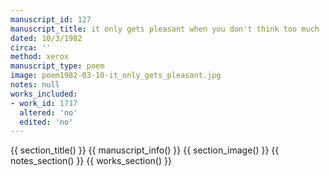 ```yaml
---
manuscript_id: 127
manuscript_title: it only gets pleasant when you don't think too much
dated: 10/3/1982
circa: ''
method: xerox
manuscript_type: poem
image: poem1982-03-10-it_only_gets_pleasant.jpg
notes: null
works_included:
- work_id: 1717
  altered: 'no'
  edited: 'no'
---
```


{{ section_title() }}
{{ manuscript_info() }}
{{ section_image() }}
{{ notes_section() }}
{{ works_section() }}
